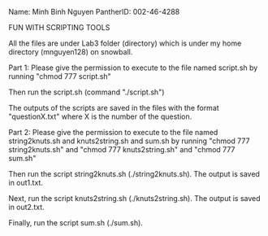 Name: Minh Binh Nguyen
PantherID: 002-46-4288

FUN WITH SCRIPTING TOOLS

All the files are under Lab3 folder (directory) which is under my home directory (mnguyen128) on snowball.

Part 1:
  Please give the permission to execute to the file named script.sh
by running "chmod 777 script.sh"

  Then run the script.sh (command "./script.sh")

  The outputs of the scripts are saved in the files with the format "questionX.txt"
where X is the number of the question.

Part 2:
  Please give the permission to execute to the file named string2knuts.sh and knuts2string.sh
and sum.sh by running "chmod 777 string2knuts.sh" and "chmod 777 knuts2string.sh" and 
"chmod 777 sum.sh"

  Then run the script string2knuts.sh (./string2knuts.sh). The output is saved in out1.txt.

  Next, run the script knuts2string.sh (./knuts2string.sh). The output is saved in out2.txt.

  Finally, run the script sum.sh (./sum.sh).



